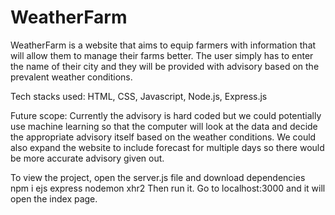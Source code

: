 # WeatherFarm

WeatherFarm is a website that aims to equip farmers with information that will allow them to manage their farms better. The user simply has to enter the name of their city and they will be provided with advisory based on the prevalent weather conditions.

Tech stacks used: HTML, CSS, Javascript, Node.js, Express.js

Future scope: Currently the advisory is hard coded but we could potentially use machine learning so that the computer will look at the data and decide the appropriate advisory itself based on the weather conditions. We could also expand the website to include forecast for multiple days so there would be more accurate advisory given out.

To view the project, open the server.js file and  download dependencies 
  npm i ejs express nodemon xhr2
Then run it. Go to localhost:3000 and it will open the index page.
